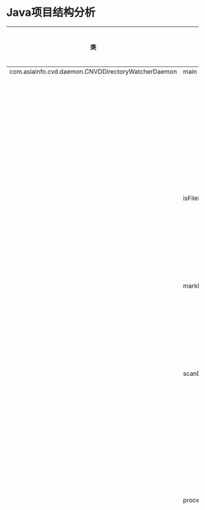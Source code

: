 # Java项目结构分析

| 类 | 方法 | 变量名 | 变量类型 | 变量位置 |
|---|------|-------|--------|--------|
| com.asiainfo.cvd.daemon.CNVDDirectoryWatcherDaemon | main | | | |
| | | task | com.asiainfo.cvd.daemon.TimerTask | 局部变量 |
| | | startTime |  | 局部变量 |
| | | timer | com.asiainfo.cvd.daemon.Timer | 局部变量 |
| | isFileProcessed | | | |
| | | statusFile | com.asiainfo.cvd.daemon.File | 局部变量 |
| | | processStatus |  | 局部变量 |
| | markFileStatus | | | |
| | | statusFile | com.asiainfo.cvd.daemon.File | 局部变量 |
| | | processStatus |  | 局部变量 |
| | scanDirectory | | | |
| | | directory | com.asiainfo.cvd.daemon.File | 局部变量 |
| | | xmlFiles |  | 局部变量 |
| | | startTime |  | 局部变量 |
| | processXmlFile | | | |
| | | sourceFileNameWithoutSuffix | com.asiainfo.cvd.daemon.String | 局部变量 |
| | | dbf | javax.xml.parsers.DocumentBuilderFactory | 局部变量 |
| | | db | javax.xml.parsers.DocumentBuilder | 局部变量 |
| | | doc | org.w3c.dom.Document | 局部变量 |
| | | vulnerabilities |  | 局部变量 |
| | | cves |  | 局部变量 |
| | | products |  | 局部变量 |
| | | vulnerabilitiesNodeList | org.w3c.dom.NodeList | 局部变量 |
| | | i |  | 局部变量 |
| | | vulnerability | org.w3c.dom.Element | 局部变量 |
| | | number | com.asiainfo.cvd.daemon.String | 局部变量 |
| | | title | com.asiainfo.cvd.daemon.String | 局部变量 |
| | | serverity | com.asiainfo.cvd.daemon.String | 局部变量 |
| | | isEvent | com.asiainfo.cvd.daemon.String | 局部变量 |
| | | submitTime | com.asiainfo.cvd.daemon.String | 局部变量 |
| | | openTime | com.asiainfo.cvd.daemon.String | 局部变量 |
| | | referenceLink | com.asiainfo.cvd.daemon.String | 局部变量 |
| | | formalWay | com.asiainfo.cvd.daemon.String | 局部变量 |
| | | description | com.asiainfo.cvd.daemon.String | 局部变量 |
| | | patchName | com.asiainfo.cvd.daemon.String | 局部变量 |
| | | patchDescription | com.asiainfo.cvd.daemon.String | 局部变量 |
| | | boVulnerability | com.asiainfo.cvd.daemon.BoVulnerability | 局部变量 |
| | | cvesNodeList | org.w3c.dom.NodeList | 局部变量 |
| | | j |  | 局部变量 |
| | | cve | org.w3c.dom.Element | 局部变量 |
| | | cveNumber | com.asiainfo.cvd.daemon.String | 局部变量 |
| | | cveUrl | com.asiainfo.cvd.daemon.String | 局部变量 |
| | | boVulnerabilityCve | com.asiainfo.cvd.daemon.BoVulnerabilityCve | 局部变量 |
| | | productsNodeList | org.w3c.dom.NodeList | 局部变量 |
| | | k |  | 局部变量 |
| | | product | org.w3c.dom.Element | 局部变量 |
| | | name | com.asiainfo.cvd.daemon.String | 局部变量 |
| | | boVulnerabilityProduct | com.asiainfo.cvd.daemon.BoVulnerabilityProduct | 局部变量 |
| | | alertBrief | com.asiainfo.cvd.daemon.VulnerabilityAlertBrief | 局部变量 |
| | | alertList |  | 局部变量 |
| | | components |  | 局部变量 |
| | | filterNames |  | 局部变量 |
| | | boVulnerabilityProductList2 |  | 局部变量 |
| | | boVulnerability | com.asiainfo.cvd.daemon.BoVulnerability | 局部变量 |
| | | vulnerabilityAlert | com.asiainfo.cvd.daemon.VulnerabilityAlert | 局部变量 |
| | | startTime |  | 局部变量 |
| | backupXMLFileForException | | | |
| | | sourceDirectory | com.asiainfo.cvd.daemon.String | 局部变量 |
| | | sourceFileName | com.asiainfo.cvd.daemon.String | 局部变量 |
| | | sourcePath | com.asiainfo.cvd.daemon.String | 局部变量 |
| | | backupDirectory | com.asiainfo.cvd.daemon.String | 局部变量 |
| | | backupPath | com.asiainfo.cvd.daemon.String | 局部变量 |
| | backupXMLFile | | | |
| | | backupStartTime |  | 局部变量 |
| | | sourceDirectory | com.asiainfo.cvd.daemon.String | 局部变量 |
| | | sourceFileName | com.asiainfo.cvd.daemon.String | 局部变量 |
| | | sourcePath | com.asiainfo.cvd.daemon.String | 局部变量 |
| | | backupDirectory | com.asiainfo.cvd.daemon.String | 局部变量 |
| | | backupPath | com.asiainfo.cvd.daemon.String | 局部变量 |
| | | backupEndTime |  | 局部变量 |
| | createDirectory | | | |
| | | file | com.asiainfo.cvd.daemon.File | 局部变量 |
| | | logger | org.slf4j.Logger | 类字段 |
| | | BASE_DIR | com.asiainfo.cvd.daemon.String | 类字段 |
| | | DIRECTORY_PATH | com.asiainfo.cvd.daemon.String | 类字段 |
| | | DATA_STORE_PATH | com.asiainfo.cvd.daemon.String | 类字段 |
| | | PROCESS_STATUS_FILE | com.asiainfo.cvd.daemon.String | 类字段 |
| | | objectMapper | com.fasterxml.jackson.databind.ObjectMapper | 类字段 |
| | | SCAN_INTERVAL |  | 类字段 |
| | | componentService | com.asiainfo.cvd.service.ComponentService | 类字段 |
| | | vulnerabilityService | com.asiainfo.cvd.service.VulnerabilityService | 类字段 |
| com.asiainfo.cvd.daemon.DataCleanupProcessor | cleanupDataStore | | | |
| | | dataStorePath | com.asiainfo.cvd.daemon.Path | 局部变量 |
| | deleteProcessStatus | | | |
| | | processStatusPath | com.asiainfo.cvd.daemon.Path | 局部变量 |
| | moveBackupFile | | | |
| | | sourcePath | com.asiainfo.cvd.daemon.Path | 局部变量 |
| | | targetPath | com.asiainfo.cvd.daemon.Path | 局部变量 |
| | moveBackupExceptionFile | | | |
| | | sourcePath | com.asiainfo.cvd.daemon.Path | 局部变量 |
| | | targetPath | com.asiainfo.cvd.daemon.Path | 局部变量 |
| | performFullCleanup | | | |
| | main | | | |
| | | logger | org.slf4j.Logger | 类字段 |
| com.asiainfo.cvd.daemon.EmailListBuilder | initializeIfNeeded | | | |
| | isTestMode | | | |
| | parseEmailList | | | |
| | getExpertEmails | | | |
| | | testEmails |  | 局部变量 |
| | | expertList | com.asiainfo.cvd.daemon.String | 局部变量 |
| | | expertEmails |  | 局部变量 |
| | getCcEmails | | | |
| | | ccList | com.asiainfo.cvd.daemon.String | 局部变量 |
| | | ccEmails |  | 局部变量 |
| | | logger | org.slf4j.Logger | 类字段 |
| | | properties | java.util.Properties | 类字段 |
| | | initialized |  | 类字段 |
| com.asiainfo.cvd.daemon.NotificationEmailProcessor | process | | | |
| | | mailParam | com.asiainfo.utils.MailParam | 局部变量 |
| | | alertContentTemplateConnection | com.asiainfo.cvd.daemon.AlertContentTemplateConnection | 局部变量 |
| | | overview | com.asiainfo.cvd.daemon.StringBuilder | 局部变量 |
| | | componentDescription | com.asiainfo.cvd.daemon.String | 局部变量 |
| | | alertContentSectionList |  | 局部变量 |
| | | alertContentTemplate | com.asiainfo.cvd.daemon.AlertContentTemplate | 局部变量 |
| | isEmailSendEnabled | | | |
| | | properties | java.util.Properties | 局部变量 |
| | getAlertContentSectionList | | | |
| | | alertContentSectionList |  | 局部变量 |
| | | alertContentSection0 | com.asiainfo.cvd.daemon.AlertContentSection | 局部变量 |
| | | alertContentSection1 | com.asiainfo.cvd.daemon.AlertContentSection | 局部变量 |
| | | alertContentSection2 | com.asiainfo.cvd.daemon.AlertContentSection | 局部变量 |
| | | alertContentSection3 | com.asiainfo.cvd.daemon.AlertContentSection | 局部变量 |
| | | alertContentSection4 | com.asiainfo.cvd.daemon.AlertContentSection | 局部变量 |
| | | alertContentSection5 | com.asiainfo.cvd.daemon.AlertContentSection | 局部变量 |
| | | logger | org.apache.logging.log4j.Logger | 类字段 |
| com.asiainfo.cvd.model.AlertContentSection | getData | | | |
| | getData2 | | | |
| | getData1 | | | |
| | | newline | com.asiainfo.cvd.model.String | 局部变量 |
| | | sectionName | com.asiainfo.cvd.model.String | 类字段 |
| | | sectionDescription | com.asiainfo.cvd.model.String | 类字段 |
| com.asiainfo.cvd.model.AlertContentTemplate | getData | | | |
| | | content | com.asiainfo.cvd.model.StringBuilder | 局部变量 |
| | addVulnerabilityDesc | | | |
| | addVulnerabilityNumber | | | |
| | addVulnerabilitySeverity | | | |
| | addVulnerabilityaffectedVersion | | | |
| | addVulnerabilityRemediationAdvice | | | |
| | | title | com.asiainfo.cvd.model.String | 类字段 |
| | | subTitle | com.asiainfo.cvd.model.String | 类字段 |
| | | alertContentSectionList |  | 类字段 |
| com.asiainfo.cvd.model.AlertContentTemplateConnection | addAlertContentTemplate | | | |
| | getData | | | |
| | | content | com.asiainfo.cvd.model.StringBuilder | 局部变量 |
| | | recipient | com.asiainfo.cvd.model.String | 类字段 |
| | | brief | com.asiainfo.cvd.model.String | 类字段 |
| | | overview | com.asiainfo.cvd.model.String | 类字段 |
| | | alertContentTemplateList |  | 类字段 |
| | | endingFragment | com.asiainfo.cvd.model.String | 类字段 |
| com.asiainfo.cvd.model.BoComponent | | id | com.asiainfo.cvd.model.Long | 类字段 |
| | | componentName | com.asiainfo.cvd.model.String | 类字段 |
| | | componentDescribe | com.asiainfo.cvd.model.String | 类字段 |
| | | useCount | com.asiainfo.cvd.model.Long | 类字段 |
| | | useCountExcludeBss | com.asiainfo.cvd.model.Long | 类字段 |
| | | belongDirectoryName | com.asiainfo.cvd.model.String | 类字段 |
| | | belongDirectoryId | com.asiainfo.cvd.model.Long | 类字段 |
| | | officialLink | com.asiainfo.cvd.model.String | 类字段 |
| | | sourceCodeLink | com.asiainfo.cvd.model.String | 类字段 |
| | | lastVersion | com.asiainfo.cvd.model.String | 类字段 |
| | | lastModifiedDate | java.time.LocalDateTime | 类字段 |
| | | licenseType | com.asiainfo.cvd.model.String | 类字段 |
| | | vendor | com.asiainfo.cvd.model.String | 类字段 |
| | | vendorCountry | com.asiainfo.cvd.model.String | 类字段 |
| | | cveProductName | com.asiainfo.cvd.model.String | 类字段 |
| | | riskType | com.asiainfo.cvd.model.String | 类字段 |
| | | influenceType | com.asiainfo.cvd.model.String | 类字段 |
| | | replaceSolution | com.asiainfo.cvd.model.String | 类字段 |
| | | componentVersion | com.asiainfo.cvd.model.String | 类字段 |
| | | componentStatus | com.asiainfo.cvd.model.String | 类字段 |
| com.asiainfo.cvd.model.BoVulnerability | | id | com.asiainfo.cvd.model.Long | 类字段 |
| | | fileName | com.asiainfo.cvd.model.String | 类字段 |
| | | number | com.asiainfo.cvd.model.String | 类字段 |
| | | title | com.asiainfo.cvd.model.String | 类字段 |
| | | serverity | com.asiainfo.cvd.model.String | 类字段 |
| | | isEvent | com.asiainfo.cvd.model.String | 类字段 |
| | | submitTime | com.asiainfo.cvd.model.String | 类字段 |
| | | openTime | com.asiainfo.cvd.model.String | 类字段 |
| | | referenceLink | com.asiainfo.cvd.model.String | 类字段 |
| | | formalWay | com.asiainfo.cvd.model.String | 类字段 |
| | | description | com.asiainfo.cvd.model.String | 类字段 |
| | | patchName | com.asiainfo.cvd.model.String | 类字段 |
| | | patchDescription | com.asiainfo.cvd.model.String | 类字段 |
| com.asiainfo.cvd.model.BoVulnerabilityCve | | id | com.asiainfo.cvd.model.Long | 类字段 |
| | | fileName | com.asiainfo.cvd.model.String | 类字段 |
| | | cnvdNumber | com.asiainfo.cvd.model.String | 类字段 |
| | | cveNumber | com.asiainfo.cvd.model.String | 类字段 |
| | | cveUrl | com.asiainfo.cvd.model.String | 类字段 |
| com.asiainfo.cvd.model.BoVulnerabilityProduct | | id | com.asiainfo.cvd.model.Long | 类字段 |
| | | fileName | com.asiainfo.cvd.model.String | 类字段 |
| | | cnvdNumber | com.asiainfo.cvd.model.String | 类字段 |
| | | product | com.asiainfo.cvd.model.String | 类字段 |
| com.asiainfo.cvd.model.Counter | increment | | | |
| | getCount | | | |
| | getRawCount | | | |
| | addZero | | | |
| | | numberString | com.asiainfo.cvd.model.String | 局部变量 |
| | | count |  | 类字段 |
| com.asiainfo.cvd.model.VulnerabilityAlert | | sourceFileNameWithoutSuffix | com.asiainfo.cvd.model.String | 类字段 |
| | | component | com.asiainfo.cvd.model.String | 类字段 |
| | | cnvdNumber | com.asiainfo.cvd.model.String | 类字段 |
| | | cveNumber | com.asiainfo.cvd.model.String | 类字段 |
| | | title | com.asiainfo.cvd.model.String | 类字段 |
| | | description | com.asiainfo.cvd.model.String | 类字段 |
| | | Severity | com.asiainfo.cvd.model.String | 类字段 |
| | | openTime | com.asiainfo.cvd.model.String | 类字段 |
| | | affectedVersion | com.asiainfo.cvd.model.String | 类字段 |
| | | remediationAdvice | com.asiainfo.cvd.model.String | 类字段 |
| com.asiainfo.cvd.model.VulnerabilityAlertBrief | appendComponent | | | |
| | getData | | | |
| | | brief | com.asiainfo.cvd.model.StringBuilder | 局部变量 |
| | | issuingOrganization | com.asiainfo.cvd.model.String | 类字段 |
| | | reportingCycle | com.asiainfo.cvd.model.String | 类字段 |
| | | componentScope |  | 类字段 |
| | | dataSources | com.asiainfo.cvd.model.String | 类字段 |
| | | CNVD_AND_CVE | com.asiainfo.cvd.model.String | 类字段 |
| com.asiainfo.cvd.model.VulnerabilityDefinitions | | CVE_NUMBER | com.asiainfo.cvd.model.String | 类字段 |
| | | VULNERABILITY_TITLE | com.asiainfo.cvd.model.String | 类字段 |
| | | COMPONENT | com.asiainfo.cvd.model.String | 类字段 |
| | | CNVD_NUMBER | com.asiainfo.cvd.model.String | 类字段 |
| | | VULNERABILITY_DESC | com.asiainfo.cvd.model.String | 类字段 |
| | | VULNERABILITY_SEVERITY | com.asiainfo.cvd.model.String | 类字段 |
| | | AFFECTED_VERSION | com.asiainfo.cvd.model.String | 类字段 |
| | | REMEDIATION_ADVICE | com.asiainfo.cvd.model.String | 类字段 |
| com.asiainfo.cvd.service.ComponentService | readComponentsFromExcel | | | |
| | | components |  | 局部变量 |
| | | configFile | com.asiainfo.cvd.service.File | 局部变量 |
| | | sheet | com.asiainfo.cvd.service.Sheet | 局部变量 |
| | | rowIterator |  | 局部变量 |
| | | row | com.asiainfo.cvd.service.Row | 局部变量 |
| | | component | com.asiainfo.cvd.model.BoComponent | 局部变量 |
| | | dateStr | com.asiainfo.cvd.service.String | 局部变量 |
| | | dateTime | java.time.LocalDateTime | 局部变量 |
| | getStringValue | | | |
| | getIntValue | | | |
| | readComponentFilterNameList | | | |
| | | filterNames |  | 局部变量 |
| | | configFile | com.asiainfo.cvd.service.File | 局部变量 |
| | | sheet | com.asiainfo.cvd.service.Sheet | 局部变量 |
| | | rowIterator |  | 局部变量 |
| | | row | com.asiainfo.cvd.service.Row | 局部变量 |
| | | currentComponentName | com.asiainfo.cvd.service.String | 局部变量 |
| | | filterName | com.asiainfo.cvd.service.String | 局部变量 |
| | | logger | org.slf4j.Logger | 类字段 |
| | | BASE_DIR | com.asiainfo.cvd.service.String | 类字段 |
| | | COMPONENTS_CONFIG_PATH | com.asiainfo.cvd.service.String | 类字段 |
| | | COMPONENT_FILTERS_PATH | com.asiainfo.cvd.service.String | 类字段 |
| com.asiainfo.cvd.service.VulnerabilityService | saveVulnerabilityData | | | |
| | | datePath | com.asiainfo.cvd.service.String | 局部变量 |
| | | storePath | com.asiainfo.cvd.service.String | 局部变量 |
| | | vulnFile | java.io.File | 局部变量 |
| | | cveFile | java.io.File | 局部变量 |
| | | productFile | java.io.File | 局部变量 |
| | readVulnerability | | | |
| | | dateDirs |  | 局部变量 |
| | | vulnFiles |  | 局部变量 |
| | | vulnerabilities |  | 局部变量 |
| | | found |  | 局部变量 |
| | readVulnerabilityProducts | | | |
| | | datePath | com.asiainfo.cvd.service.String | 局部变量 |
| | | storePath | com.asiainfo.cvd.service.String | 局部变量 |
| | | productFile | java.io.File | 局部变量 |
| | | allProducts |  | 局部变量 |
| | eliminateDuplicate | | | |
| | | counter | com.asiainfo.cvd.service.Counter | 局部变量 |
| | | sourceFileNameWithoutSuffix | com.asiainfo.cvd.service.String | 局部变量 |
| | | component | com.asiainfo.cvd.service.String | 局部变量 |
| | | cnvdNumber | com.asiainfo.cvd.service.String | 局部变量 |
| | | cveNumber | com.asiainfo.cvd.service.String | 局部变量 |
| | | title | com.asiainfo.cvd.service.String | 局部变量 |
| | | description | com.asiainfo.cvd.service.String | 局部变量 |
| | | severity | com.asiainfo.cvd.service.String | 局部变量 |
| | | openTime | com.asiainfo.cvd.service.String | 局部变量 |
| | | affectedVersions | com.asiainfo.cvd.service.String | 局部变量 |
| | | remediationAdvice | com.asiainfo.cvd.service.String | 局部变量 |
| | vulnerabilityCveJoin | | | |
| | printBoVulnerabilityProductList | | | |
| | | counter | com.asiainfo.cvd.service.Counter | 局部变量 |
| | createDirectoryIfNotExists | | | |
| | | file | java.io.File | 局部变量 |
| | | logger | org.slf4j.Logger | 类字段 |
| | | objectMapper | com.fasterxml.jackson.databind.ObjectMapper | 类字段 |
| | | dataStorePath | com.asiainfo.cvd.service.String | 类字段 |
| com.asiainfo.utils.ConfigurationExporter | exportAllConfigurations | | | |
| | exportComponents | | | |
| | | components |  | 局部变量 |
| | | sql | com.asiainfo.utils.String | 局部变量 |
| | | component | com.asiainfo.cvd.model.BoComponent | 局部变量 |
| | | componentsFile | java.io.File | 局部变量 |
| | exportComponentFilters | | | |
| | | sql | com.asiainfo.utils.String | 局部变量 |
| | | filterMap |  | 局部变量 |
| | | componentName | com.asiainfo.utils.String | 局部变量 |
| | | filterName | com.asiainfo.utils.String | 局部变量 |
| | | componentName | com.asiainfo.utils.String | 局部变量 |
| | | filters |  | 局部变量 |
| | | filterFile | java.io.File | 局部变量 |
| | createConfigDirectory | | | |
| | | configDir | java.io.File | 局部变量 |
| | main | | | |
| | | dbUrl | com.asiainfo.utils.String | 局部变量 |
| | | dbUser | com.asiainfo.utils.String | 局部变量 |
| | | dbPassword | com.asiainfo.utils.String | 局部变量 |
| | | exporter | com.asiainfo.utils.ConfigurationExporter | 局部变量 |
| | | CONFIG_DIR | com.asiainfo.utils.String | 类字段 |
| | | objectMapper | com.fasterxml.jackson.databind.ObjectMapper | 类字段 |
| | | dbUrl | com.asiainfo.utils.String | 类字段 |
| | | dbUser | com.asiainfo.utils.String | 类字段 |
| | | dbPassword | com.asiainfo.utils.String | 类字段 |
| com.asiainfo.utils.DataExporter | exportAllToExcel | | | |
| | | timestamp | com.asiainfo.utils.String | 局部变量 |
| | | excelFileName | com.asiainfo.utils.String | 局部变量 |
| | | excelFile | java.io.File | 局部变量 |
| | | conn | com.asiainfo.utils.Connection | 局部变量 |
| | exportComponentsToSheet | | | |
| | | sheet | com.asiainfo.utils.Sheet | 局部变量 |
| | | headerStyle | com.asiainfo.utils.CellStyle | 局部变量 |
| | | headerRow | com.asiainfo.utils.Row | 局部变量 |
| | | headers |  | 局部变量 |
| | | i |  | 局部变量 |
| | | cell | com.asiainfo.utils.Cell | 局部变量 |
| | | sql | com.asiainfo.utils.String | 局部变量 |
| | | rowNum |  | 局部变量 |
| | | row | com.asiainfo.utils.Row | 局部变量 |
| | | i |  | 局部变量 |
| | exportFiltersToSheet | | | |
| | | sheet | com.asiainfo.utils.Sheet | 局部变量 |
| | | headerStyle | com.asiainfo.utils.CellStyle | 局部变量 |
| | | headerRow | com.asiainfo.utils.Row | 局部变量 |
| | | headers |  | 局部变量 |
| | | i |  | 局部变量 |
| | | cell | com.asiainfo.utils.Cell | 局部变量 |
| | | sql | com.asiainfo.utils.String | 局部变量 |
| | | rowNum |  | 局部变量 |
| | | row | com.asiainfo.utils.Row | 局部变量 |
| | | i |  | 局部变量 |
| | getStringValue | | | |
| | | value | com.asiainfo.utils.Object | 局部变量 |
| | createHeaderStyle | | | |
| | | style | com.asiainfo.utils.CellStyle | 局部变量 |
| | | font | com.asiainfo.utils.Font | 局部变量 |
| | createExportDirectory | | | |
| | | exportDir | java.io.File | 局部变量 |
| | main | | | |
| | | dbUrl | com.asiainfo.utils.String | 局部变量 |
| | | dbUser | com.asiainfo.utils.String | 局部变量 |
| | | dbPassword | com.asiainfo.utils.String | 局部变量 |
| | | exporter | com.asiainfo.utils.DataExporter | 局部变量 |
| | | EXPORT_DIR | com.asiainfo.utils.String | 类字段 |
| | | dbUrl | com.asiainfo.utils.String | 类字段 |
| | | dbUser | com.asiainfo.utils.String | 类字段 |
| | | dbPassword | com.asiainfo.utils.String | 类字段 |
| com.asiainfo.utils.ExcelTemplateGenerator | generateComponentsTemplate | | | |
| | | sheet | com.asiainfo.utils.Sheet | 局部变量 |
| | | headerRow | com.asiainfo.utils.Row | 局部变量 |
| | | headers |  | 局部变量 |
| | | headerStyle | com.asiainfo.utils.CellStyle | 局部变量 |
| | | i |  | 局部变量 |
| | | cell | com.asiainfo.utils.Cell | 局部变量 |
| | generateComponentFiltersTemplate | | | |
| | | sheet | com.asiainfo.utils.Sheet | 局部变量 |
| | | headerRow | com.asiainfo.utils.Row | 局部变量 |
| | | headers |  | 局部变量 |
| | | headerStyle | com.asiainfo.utils.CellStyle | 局部变量 |
| | | i |  | 局部变量 |
| | | cell | com.asiainfo.utils.Cell | 局部变量 |
| | createHeaderStyle | | | |
| | | style | com.asiainfo.utils.CellStyle | 局部变量 |
| | | font | com.asiainfo.utils.Font | 局部变量 |
| | main | | | |
| | | configDir | java.io.File | 局部变量 |
| com.asiainfo.utils.MailConfig | | transport | javax.mail.Transport | 类字段 |
| | | session | javax.mail.Session | 类字段 |
| | | properties | java.util.Properties | 类字段 |
| | | mimeMessage | javax.mail.internet.MimeMessage | 类字段 |
| com.asiainfo.utils.MailParam | | tos |  | 类字段 |
| | | ccs |  | 类字段 |
| | | title | com.asiainfo.utils.String | 类字段 |
| | | content | com.asiainfo.utils.String | 类字段 |
| | | attachmentName | com.asiainfo.utils.String | 类字段 |
| | | attachment |  | 类字段 |
| com.asiainfo.utils.MailUtil | sendPdfToPicture | | | |
| | sendText | | | |
| | send | | | |
| | | mailConfig | com.asiainfo.utils.MailConfig | 局部变量 |
| | | message | com.asiainfo.utils.MimeMessage | 局部变量 |
| | | ts | com.asiainfo.utils.Transport | 局部变量 |
| | | nick | com.asiainfo.utils.String | 局部变量 |
| | | toList |  | 局部变量 |
| | | ccList |  | 局部变量 |
| | | formDataJsonObject |  | 局部变量 |
| | | emailContent | com.asiainfo.utils.String | 局部变量 |
| | | mp | com.asiainfo.utils.MimeMultipart | 局部变量 |
| | | text | com.asiainfo.utils.MimeBodyPart | 局部变量 |
| | | attach | com.asiainfo.utils.MimeBodyPart | 局部变量 |
| | | imageOutputStreamList |  | 局部变量 |
| | | imageList |  | 局部变量 |
| | | sb | com.asiainfo.utils.StringBuilder | 局部变量 |
| | | i |  | 局部变量 |
| | | image | com.asiainfo.utils.MimeBodyPart | 局部变量 |
| | | imageDataSource | javax.mail.util.ByteArrayDataSource | 局部变量 |
| | | imageDh | javax.activation.DataHandler | 局部变量 |
| | | mmTextImage | com.asiainfo.utils.MimeMultipart | 局部变量 |
| | | textImage | com.asiainfo.utils.MimeBodyPart | 局部变量 |
| | | attach | com.asiainfo.utils.MimeBodyPart | 局部变量 |
| | | invalidAddresses |  | 局部变量 |
| | | validUnsentAddresses |  | 局部变量 |
| | getAttach | | | |
| | | attach | com.asiainfo.utils.MimeBodyPart | 局部变量 |
| | | rawData | javax.mail.util.ByteArrayDataSource | 局部变量 |
| | | dh | javax.activation.DataHandler | 局部变量 |
| | getEmailBean | | | |
| | | prop | com.asiainfo.utils.Properties | 局部变量 |
| | | session | com.asiainfo.utils.Session | 局部变量 |
| | | ts | com.asiainfo.utils.Transport | 局部变量 |
| | | host | com.asiainfo.utils.String | 局部变量 |
| | | username | com.asiainfo.utils.String | 局部变量 |
| | | password | com.asiainfo.utils.String | 局部变量 |
| | | mailConfig | com.asiainfo.utils.MailConfig | 局部变量 |
| | getEmailConfig | | | |
| | | map |  | 局部变量 |
| | replace | | | |
| | | sb | com.asiainfo.utils.StringBuffer | 局部变量 |
| | | m | java.util.regex.Matcher | 局部变量 |
| | | param | com.asiainfo.utils.String | 局部变量 |
| | | value | com.asiainfo.utils.Object | 局部变量 |
| | | MACRO_PATTERN | java.util.regex.Pattern | 类字段 |
| com.asiainfo.utils.PdfUtil | pdf2png | | | |
| | | file | java.io.File | 局部变量 |
| | | doc | org.apache.pdfbox.pdmodel.PDDocument | 局部变量 |
| | | renderer | org.apache.pdfbox.rendering.PDFRenderer | 局部变量 |
| | | pageCount |  | 局部变量 |
| | | i |  | 局部变量 |
| | | image | java.awt.image.BufferedImage | 局部变量 |
| | pdf2png | | | |
| | | doc | org.apache.pdfbox.pdmodel.PDDocument | 局部变量 |
| | | renderer | org.apache.pdfbox.rendering.PDFRenderer | 局部变量 |
| | | pageCount |  | 局部变量 |
| | | imageList |  | 局部变量 |
| | | currentSize |  | 局部变量 |
| | | i |  | 局部变量 |
| | | image | java.awt.image.BufferedImage | 局部变量 |
| | | outStream | java.io.ByteArrayOutputStream | 局部变量 |
| | | MAX_PIC_SIZE_BYTES | com.asiainfo.utils.Integer | 类字段 |
| com.asiainfo.utils.TimestampUtils | timestampToDateTimeString | | | |
| | | sdf |  | 局部变量 |
| | timestampToDateTimeString2 | | | |
| | timestampToDateTimeString | | | |
| | | sdf |  | 局部变量 |
| | dateTimeStringToTimestamp | | | |
| | dateTimeStringToDate | | | |
| | | sdf |  | 局部变量 |
| | dateTimeStringToDate | | | |
| | | sdf |  | 局部变量 |
| | dateToTimestamp | | | |
| | | dateTimePattern | com.asiainfo.utils.String | 类字段 |
| | | dateTimePattern2 | com.asiainfo.utils.String | 类字段 |
| | | DATE_PATTERN | com.asiainfo.utils.String | 类字段 |
| | | DATE_TIME_PATTERN | com.asiainfo.utils.String | 类字段 |
| com.asiainfo.utils.XMLFilesUtils | collectXMLFiles | | | |
| | | files |  | 局部变量 |
| | getStringFromXmlElement | | | |
| | | tagValue | com.asiainfo.utils.String | 局部变量 |
| | | numberElement | org.w3c.dom.Element | 局部变量 |
| com.asiainfo.verify.ExtractCharacters | main | | | |
| | | input | com.asiainfo.verify.String | 局部变量 |
| | | pattern | com.asiainfo.verify.Pattern | 局部变量 |
| | | matcher | com.asiainfo.verify.Matcher | 局部变量 |
| | | extractedCharacters | com.asiainfo.verify.String | 局部变量 |
| com.asiainfo.verify.ExtractContent | main | | | |
| | | input1 | com.asiainfo.verify.String | 局部变量 |
| | | input2 | com.asiainfo.verify.String | 局部变量 |
| | | pattern | com.asiainfo.verify.Pattern | 局部变量 |
| | | matcher1 | com.asiainfo.verify.Matcher | 局部变量 |
| | | matcher2 | com.asiainfo.verify.Matcher | 局部变量 |
| | | extractedCharacters | com.asiainfo.verify.String | 局部变量 |
| | | extractedCharacters | com.asiainfo.verify.String | 局部变量 |
| com.asiainfo.verify.RemoveSpecialCharacters | removeCharacters | | | |
| | main | | | |
| | | input | com.asiainfo.verify.String | 局部变量 |
| | | result | com.asiainfo.verify.String | 局部变量 |
| com.asiainfo.verify.SendEmail | main | | | |
| | | mailParam | com.asiainfo.utils.MailParam | 局部变量 |
| | | emailTo |  | 局部变量 |
| | | content1 | com.asiainfo.verify.String | 局部变量 |
| | | content2 | com.asiainfo.verify.String | 局部变量 |
| com.asiainfo.verify.SendEmail2 | main | | | |
| | | mailParam | com.asiainfo.utils.MailParam | 局部变量 |
| | | emailTo |  | 局部变量 |
| | | alertContentTemplateConnection | com.asiainfo.cvd.model.AlertContentTemplateConnection | 局部变量 |
| | | alertContentSectionList |  | 局部变量 |
| | | alertContentTemplate1 | com.asiainfo.cvd.model.AlertContentTemplate | 局部变量 |
| | | alertContentTemplate2 | com.asiainfo.cvd.model.AlertContentTemplate | 局部变量 |
| | getAlertContentSectionList | | | |
| | | alertContentSectionList |  | 局部变量 |
| | | alertContentSection1 | com.asiainfo.cvd.model.AlertContentSection | 局部变量 |
| | | alertContentSection2 | com.asiainfo.cvd.model.AlertContentSection | 局部变量 |
